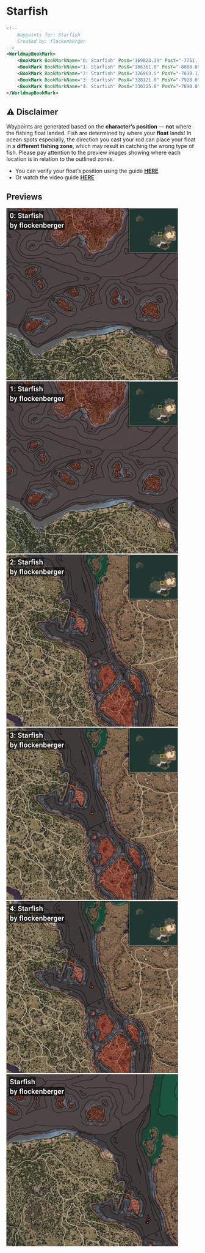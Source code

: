 # Starfish
```xml
<!--
    Waypoints for: Starfish
    Created by: flockenberger
-->
<WorldmapBookMark>
    <BookMark BookMarkName="0: Starfish" PosX="169823.39" PosY="-7751.111" PosZ="208405.42" />
    <BookMark BookMarkName="1: Starfish" PosX="166361.0" PosY="-8008.0" PosZ="208469.0" />
    <BookMark BookMarkName="2: Starfish" PosX="326963.5" PosY="-7038.132" PosZ="30075.086" />
    <BookMark BookMarkName="3: Starfish" PosX="328121.0" PosY="-7928.0" PosZ="29900.0" />
    <BookMark BookMarkName="4: Starfish" PosX="330325.0" PosY="-7890.0" PosZ="34511.0" />
</WorldmapBookMark>
```

## ⚠️ Disclaimer
Waypoints are generated based on the __**character’s position**__ — __not__ where the fishing float landed.
Fish are determined by where your **float** lands!
In ocean spots especially, the direction you cast your rod can place your float in a **different fishing zone**, which may result in catching the wrong type of fish.
Please pay attention to the preview images showing where each location is in relation to the outlined zones.

- You can verify your float’s position using the guide [**HERE**](https://flockenberger.github.io/bdo-fish-position/)
- Or watch the video guide [**HERE**](https://youtu.be/t-VXcRoNojk)

## Previews
<img src="./Starfish_0_Preview.webp" width="450"/> <img src="./Starfish_1_Preview.webp" width="450"/> <img src="./Starfish_2_Preview.webp" width="450"/> <img src="./Starfish_3_Preview.webp" width="450"/> <img src="./Starfish_4_Preview.webp" width="450"/> <img src="./Starfish_Preview.webp" width="450"/> 